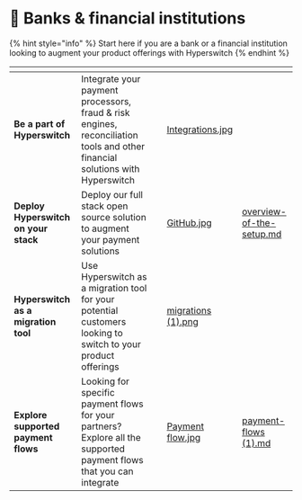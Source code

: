 # 🏦 Banks & financial institutions

{% hint style="info" %}
Start here if you are a bank or a financial institution looking to augment your product offerings with Hyperswitch
{% endhint %}

<table data-card-size="large" data-view="cards"><thead><tr><th></th><th></th><th></th><th data-hidden data-card-cover data-type="files"></th><th data-hidden data-card-target data-type="content-ref"></th></tr></thead><tbody><tr><td><strong>Be a part of Hyperswitch</strong></td><td>Integrate your payment processors, fraud &#x26; risk engines, reconciliation tools and other financial solutions with Hyperswitch</td><td></td><td><a href="../.gitbook/assets/Integrations.jpg">Integrations.jpg</a></td><td></td></tr><tr><td><strong>Deploy Hyperswitch on your stack</strong></td><td>Deploy our full stack open source solution to augment your payment solutions</td><td></td><td><a href="../.gitbook/assets/GitHub.jpg">GitHub.jpg</a></td><td><a href="../overview-of-the-setup.md">overview-of-the-setup.md</a></td></tr><tr><td><strong>Hyperswitch as a migration tool</strong></td><td>Use Hyperswitch as a migration tool for your potential customers looking to switch to your product offerings</td><td></td><td><a href="../.gitbook/assets/migrations (1).png">migrations (1).png</a></td><td></td></tr><tr><td><strong>Explore supported payment flows</strong></td><td>Looking for specific payment flows for your partners? Explore all the supported payment flows that you can integrate</td><td></td><td><a href="../.gitbook/assets/Payment flow.jpg">Payment flow.jpg</a></td><td><a href="../learn-how-hyperswitch-works/payment-flows (1).md">payment-flows (1).md</a></td></tr></tbody></table>
